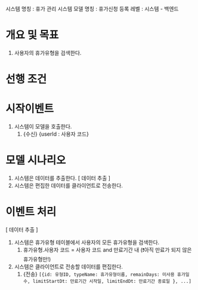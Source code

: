 시스템 명칭 : 휴가 관리 시스템
모델 명칭 : 휴가신청 등록
레벨 : 시스템 - 백엔드


# 개요 및 목표
1. 사용자의 휴가유형을 검색한다.

# 선행 조건

# 시작이벤트
1. 시스템이 모델을 호출한다.
	1. {수신} {userId : 사용자 코드}

# 모델 시나리오
1. 시스템은 데이터를 추출한다. [ 데이터 추출 ]
2. 시스템은 편집한 데이터를 클라이언트로 전송한다.

# 이벤트 처리
[ 데이터 추출 ]
1. 시스템은 휴가유형 테이블에서 사용자의 모든 휴가유형을 검색한다.
	1. 휴가유형.사용자 코드 = 사용자 코드 and
	   만료기간 내 (❗️아직 만료가 되지 않은 휴가유형만!)
1. 시스템은 클라이언트로 전송할 데이터를 편집한다.
	1. {전송}
	   ```[{id: 유형ID, typeName: 휴가유형이름, remainDays: 미사용 휴가일수, limitStartDt: 만료기간 시작일, limitEndDt: 만료기간 종료일 }, ...]```
	